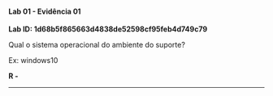 
#### Lab 01 - Evidência 01

**Lab ID: 1d68b5f865663d4838de52598cf95feb4d749c79**


Qual o sistema operacional do ambiente do suporte?  
  
Ex: windows10

**R -**

---
